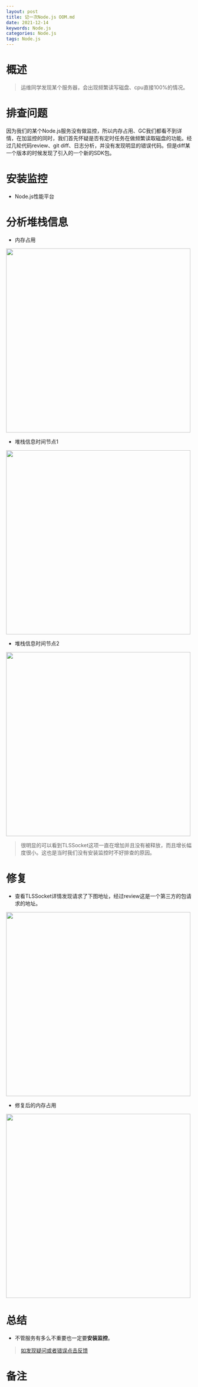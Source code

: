 ```yaml
---
layout: post
title: 记一次Node.js OOM.md
date: 2021-12-14
keywords: Node.js
categories: Node.js
tags: Node.js
---
```


# 概述
>运维同学发现某个服务器，会出现频繁读写磁盘、cpu直接100%的情况。
<!-- more -->
# 排查问题
因为我们的某个Node.js服务没有做监控，所以内存占用、GC我们都看不到详情，在加监控的同时，我们首先怀疑是否有定时任务在做频繁读取磁盘的功能。经过几轮代码review、git diff、日志分析，并没有发现明显的错误代码。但是diff某一个版本的时候发现了引入的一个新的SDK包。

# 安装监控
- Node.js性能平台

# 分析堆栈信息
- 内存占用

<img src='https://dpq123456-1256164122.cos.ap-beijing.myqcloud.com/Node/%E5%86%85%E5%AD%98%E5%8D%A0%E7%94%A801.png' width=500 />

- 堆栈信息时间节点1

<img src='https://dpq123456-1256164122.cos.ap-beijing.myqcloud.com/Node/%E5%86%85%E5%AD%98%E5%A0%86%E6%A0%88bug.png' width=500 />


- 堆栈信息时间节点2

<img src='https://dpq123456-1256164122.cos.ap-beijing.myqcloud.com/Node/%E5%A0%86%E6%A0%88%E4%BF%A1%E6%81%AFbug02.png' width=500 />

>很明显的可以看到TLSSocket这项一直在增加并且没有被释放，而且增长幅度很小。这也是当时我们没有安装监控时不好排查的原因。

# 修复
- 查看TLSSocket详情发现请求了下图地址，经过review这是一个第三方的包请求的地址。

<img src='https://dpq123456-1256164122.cos.ap-beijing.myqcloud.com/Node/TLSSocket%20bug.png' width=500 />

- 修复后的内存占用

<img src='https://dpq123456-1256164122.cos.ap-beijing.myqcloud.com/Node/Node.js%E5%A0%86%E6%A0%88%E5%86%85%E5%AD%98%E5%8D%A0%E7%94%A802.png' width=500 />

# 总结
- 不管服务有多么不重要也一定要**安装监控**。

>[如发现疑问或者错误点击反馈](https://github.com/WangShayne)

# 备注

